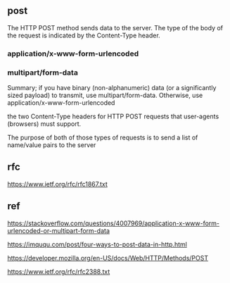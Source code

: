 ## post 

The HTTP POST method sends data to the server. The type of the body of the request is indicated by the Content-Type header.

### application/x-www-form-urlencoded

### multipart/form-data

Summary; if you have binary (non-alphanumeric) data (or a significantly sized payload) to transmit, use multipart/form-data. Otherwise, use application/x-www-form-urlencoded

the two Content-Type headers for HTTP POST requests that user-agents (browsers) must support. 

The purpose of both of those types of requests is to send a list of name/value pairs to the server

## rfc

https://www.ietf.org/rfc/rfc1867.txt

## ref

https://stackoverflow.com/questions/4007969/application-x-www-form-urlencoded-or-multipart-form-data

https://imququ.com/post/four-ways-to-post-data-in-http.html

https://developer.mozilla.org/en-US/docs/Web/HTTP/Methods/POST

https://www.ietf.org/rfc/rfc2388.txt